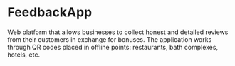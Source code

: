 # FeedbackApp
Web platform that allows businesses to collect honest and detailed reviews from their customers in exchange for bonuses. The application works through QR codes placed in offline points: restaurants, bath complexes, hotels, etc.
